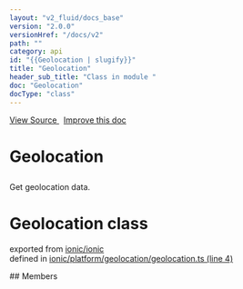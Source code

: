 ```yaml
---
layout: "v2_fluid/docs_base"
version: "2.0.0"
versionHref: "/docs/v2"
path: ""
category: api
id: "{{Geolocation | slugify}}"
title: "Geolocation"
header_sub_title: "Class in module "
doc: "Geolocation"
docType: "class"
---
```



<div class="improve-docs">
  <a href='http://github.com/driftyco/ionic2/tree/master/ionic/platform/geolocation/geolocation.ts#L3'>
    View Source
  </a>
  &nbsp;
  <a href='http://github.com/driftyco/ionic2/edit/master/ionic/platform/geolocation/geolocation.ts#L3'>
    Improve this doc
  </a>
</div>




<h1 class="api-title">

  Geolocation



</h1>





<p>Get geolocation data.</p>


<h1 class="class export">Geolocation <span class="type">class</span></h1>
<p class="module">exported from <a href='undefined'>ionic/ionic</a><br/>
defined in <a href="https://github.com/driftyco/ionic2/tree/master/ionic/platform/geolocation/geolocation.ts#L4-L74">ionic/platform/geolocation/geolocation.ts (line 4)</a>
</p>
## Members

